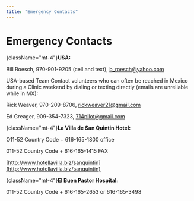 ```yaml
---
title: "Emergency Contacts"
---
```


# Emergency Contacts

{className="mt-4"}**USA:**

Bill Roesch, 970-901-9205 (cell and text), [b_roesch@yahoo.com](mailto:b_roesch@yahoo.com)

USA-based Team Contact volunteers who can often be reached in Mexico during a Clinic weekend by dialing or texting directly (emails are unreliable while in MX):

Rick Weaver, 970-209-8706, [rickweaver21@gmail.com](mailto:rickweaver21@gmail.com)

Ed Greager, 909-354-7323, [714pilot@gmail.com](mailto:714pilot@gmail.com)

{className="mt-4"}**La Villa de San Quintin Hotel:**

O11-52 Country Code + 616-165-1800 office

011-52 Country Code + 616-165-1415 FAX

[http://www.hotellavilla.biz/sanquintin](http://www.hotellavilla.biz/sanquintin)

{className="mt-4"}**El Buen Pastor Hospital:**

011-52 Country Code + 616-165-2653 or 616-165-3498
